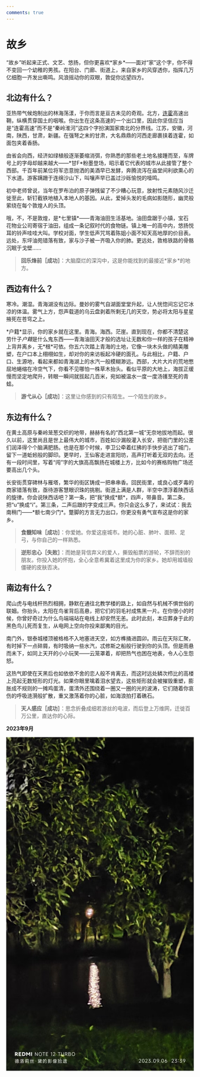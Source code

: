 ```yaml
---
comments: true
---
```

# 故乡

“故乡”听起来正式、文艺、悠扬，但你更喜欢\*家乡\*——面对“家”这个字，你不得不变回一个幼稚的男孩。在阳台、门廊、街道上，来自家乡的风穿透你，指挥几万亿细胞一齐发出嘶鸣。风浪摇动你的双眼，敦促你远望四方。

## 北边有什么？

亚热带气候炮制出的林海荡漾，于你而言是亘古未见的奇观。北方，[连霍](../stories/G30.md)高速出鞘，纵横贯穿国土的咽喉。你出生在这条高速的一个出口里，因此你坚信应当是“连霍高速”而不是“秦岭淮河”这四个字扮演国家南北的分界线。江苏，安徽，河南，陕西，甘肃，新疆。在强弩之末的甘肃，大名鼎鼎的河西走廊裹挟着连霍，如面包夹着香肠。

由省会向西，经济如绿植般逐渐萎缩消弭，你熟悉的那些老土地名接踵而至，车牌号上的字母却越来越大——\*甘F\*粉墨登场，昭示着它代表的城市从此接管了整个西部。千百年前某位将军恣意抛洒的美酒早已发酵，奔腾流泻在庙堂间利欲熏心的下水道。游客蹒跚于连绵沙山下，叫嚷声早已盖过沙砾愉悦的噎鸣。

初中老师曾说，当年在罗布泊的原子弹残留了不少糟心玩意，放射性元素随风沙迁徙至此，斩钉截铁地植入本地人的基因。从此，爱掉头发的毛病如影随形，幽灵般萦绕在每个敦煌人的头顶。

哦，不，不是敦煌，是\*七里镇\*——青海油田生活基地。油田盘踞于小镇，宝石花物业公司寄宿于油田，组成一条记叙时代的食物链。镇上唯一的高中内，悠扬悦耳的铃声哇哇大叫。学校对面，学生低声咒骂着陈姐小面不知天高地厚的价目表。远处，东坪油苑错落有致，家与沙子被一齐吸入你的肺。更远处，敦格铁路的骨骼沉眠于戈壁……

> __回乐烽前［成功］__：大脑糜烂的深沟中，这是你能找到的最接近\*家乡\*的地方。

## 西边有什么？

寒冷。潮湿。青海湖没有边际。曼妙的雾气自湖面堂堂升起，让人恍惚间忘记它冰凉的体温。雾气上方，怨声载道的乌云盘剥着所剩无几的天空，势必将太阳与星星掖死在苍穹之上。

\*户籍\*显示，你的家乡就在这里。青海。海西。茫崖。直到现在，你都不清楚这劳什子*户籍*是什么鬼东西——青海油田天才般的选址让无数和你一样的孩子在精神上背井离乡，无\*根\*可依。你五六次踏上青海的土地，它像一块木头做的精美雕塑，在户口本上栩栩如生，却对你的来访板起冷硬的面孔。与此相比，户籍、户口、生源地，看起来都如青海湖上的水汽一般模糊渺远。西部，大片大片的荒地憋屈地蜷缩在冷空气下，你看不见哪怕一株草木抬头。看似平原的大地上，海拔正缓慢而坚定地爬升，转眼一瞬间就拔起几百米，宛如被温水一度一度汤镬至死的青蛙。

> __游弋从心［成功］__：这里让你感到的只有陌生。一个陌生的故乡。

## 东边有什么？

在黄土高原与秦岭茏葱交织的地带，赫赫有名的“西北第一城”无奈地拔地而起。很久以前，这里尚且是世上最伟大的城市，百姓如沙漏般灌入长安，把衙门里的公差们润泽得个个脑满肥肠。也是在那个时候，李卫公牵着红拂的手快步逃出了城门，留下一道蚯蚓般的脚印。更早时，王仙客走进宣阳坊，高声打听着无双的去向。还有一段时间里，写着“闯”字的大旗高高飘扬在城楼上方，比如今的赛格购物广场还要高出几个头。

长安街贯穿碑林与雁塔，繁华的街区铸成一把串串香。回民街里，或良心或歹毒的商家错落有致，亟待游客慧眼识珠的挑剔。街道上满是人群，半空中漂浮着陕西话的旋律。你会说陕西话吧？第一条，把“我”换成\*额\*，四声，带鼻音。第二条，把“u”换成“i”。第三条，二声后跟的字变成三声。你只会这么多了，来试试：我去南稍门——\*额七南少门\*。蹩脚的方言无力出口，你更没有勇气宣布这是你的家乡。

>__食髓知味［成功］__：你爱她。你爱这座城市。她的心脏、肺叶、面颊、足弓，与你自己的一样熟悉。

>__逆形忠心［失败］__：而她是背信弃义的爱人，撕毁船票的游轮，不辞而别的朋友。你投入她的怀抱，全心全意希冀着这里成为你的家乡。她却用城墙般僵硬的皮肤否决。

## 南边有什么？

爬山虎与电线杆热烈相拥，静默在通往北教学楼的路上，如自然与机械不惧世俗的联姻。你抬头，太阳在鸟雀背后高悬，把它们的羽毛衬成焦黑一片。在你很小的时候，你曾好奇过为什么鸟端端站在电线上却安然无恙。此时此刻，本应葬身于此的黑色鸟儿死而复生，从电网上空向你投来鄙夷的目光。

南门外，银泰城楼顶被格格不入地塞进天空，如方榫捅进圆卯。雨云在天际汇聚，有时掉下一点碎屑，有时吸纳一些水汽，忒修斯之船般行驶到你的头顶。但是雨悬而未下，如同上天开的小小玩笑——云笼罩着，却把热气也困在地表，令人心生怨怒。

这热气即使在天黑后也如依依不舍的恋人般不肯离去，而这时远处鳞次栉比的高楼上亮起无数矩形的灯光。如果你眼里噙着泪水望去，这些矩形就会被摧毁重塑，膨胀成不规则的一摊鸡蛋清，蛋清外还围绕着一圈又一圈的光的波涛，它们随着你哀伤的呼吸涟漪般扩散，重又激荡着你的心脏，如海浪拍打着礁石。

> __天人感应［成功］__：思念折叠成细若游丝的电波，而后登上万维网，迁徙百万公里，直达你的心际。

__2023年9月__

![](../img/viewouthome.jpg "启真湖中月")